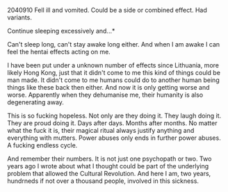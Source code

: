2040910
Fell ill and vomited. Could be a side or combined effect. Had variants.

Continue sleeping excessively and...*

Can't sleep long, can't stay awake long either. And when I am awake I can feel the hentai effects acting on me.

I have been put under a unknown number of effects since Lithuania, more likely Hong Kong, just that it didn't come to me this kind of things could be man made. It didn't come to me humans could do to another human being things like these back then either. And now it is only getting worse and worse. Apparently when they dehumanise me, their humanity is also degenerating away.

This is so fucking hopeless. Not only are they doing it. They laugh doing it. They are proud doing it. Days after days. Months after months. No matter what the fuck it is, their magical ritual always justify anything and everything with mutters. Power abuses only ends in further power abuses. A fucking endless cycle.

And remember their numbers. It is not just one psychopath or two. Two years ago I wrote about what I thought could be part of the underlying problem that allowed the Cultural Revolution. And here I am, two years, hundrneds if not over a thousand people, involved in this sickness.

